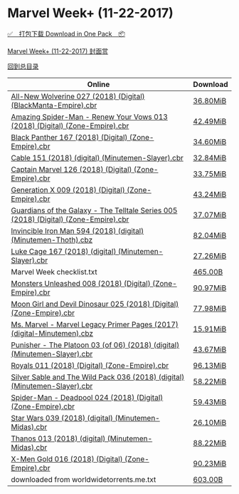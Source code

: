 # Marvel Week+ (11-22-2017)

[✅&emsp;打包下载 Download in One Pack&emsp;📦](https://pan.baidu.com/s/1nvLyFTv)

[Marvel Week+ (11-22-2017) 封面赏](/https://github.com/alicewish/markdown/blob/master/cover/Marvel-Week-11-22-2017-Covers.md)



[回到总目录](https://github.com/alicewish/markdown/blob/master/Catalogs.md)



Online | Download
--- | ---
[All-New Wolverine 027 (2018) (Digital) (BlackManta-Empire).cbr](https://github.com/alicewish/markdown/blob/master/comic/All-New-Wolverine-027-2018-Digital-BlackManta-Empire-cbr.md) | [36.80MiB](https://pan.baidu.com/s/1nvLyFTv#list/path=%2FMarvel%20Week%202017%20Q4%2FMarvel%20Week%2B%20%2811-22-2017%29%2F%E3%82%AF%E3%82%B5%E3%82%B9%E3%82%B1%E3%82%B3%E3%82%AD%E3%82%A6%E3%82%A4%E3%82%B3%E3%82%A4%E3%82%B5%E3%82%AB%E3%82%B3%E3%82%AA%E3%82%AD%E3%82%B5%E3%82%B7%E3%82%A2%E3%82%AB%E3%82%A8%E3%82%AF%E3%82%AA%E3%82%BD%E3%82%A8%E3%82%BF%E3%82%B5%E3%82%B7%E3%82%B5%E3%82%A6%E3%82%A4%E3%82%B7%E3%82%AB&parentPath=%2FMarvel%20Week%202017%20Q4)
[Amazing Spider-Man - Renew Your Vows 013 (2018) (Digital) (Zone-Empire).cbr](https://github.com/alicewish/markdown/blob/master/comic/Amazing-Spider-Man-Renew-Your-Vows-013-2018-Digital-Zone-Empire-cbr.md) | [42.49MiB](https://pan.baidu.com/s/1nvLyFTv#list/path=%2FMarvel%20Week%202017%20Q4%2FMarvel%20Week%2B%20%2811-22-2017%29%2F%E3%82%B3%E3%82%B3%E3%82%A8%E3%82%AA%E3%82%BD%E3%82%AD%E3%82%AB%E3%82%AA%E3%82%AD%E3%82%AB%E3%82%B1%E3%82%B5%E3%82%AF%E3%82%A2%E3%82%BD%E3%82%B1%E3%82%B7%E3%82%B9%E3%82%AB%E3%82%BB%E3%82%A6%E3%82%A8%E3%82%A6%E3%82%B1%E3%82%A6%E3%82%AF%E3%82%AF%E3%82%AD%E3%82%AD%E3%82%BB%E3%82%B1%E3%82%AB&parentPath=%2FMarvel%20Week%202017%20Q4)
[Black Panther 167 (2018) (Digital) (Zone-Empire).cbr](https://github.com/alicewish/markdown/blob/master/comic/Black-Panther-167-2018-Digital-Zone-Empire-cbr.md) | [34.60MiB](https://pan.baidu.com/s/1nvLyFTv#list/path=%2FMarvel%20Week%202017%20Q4%2FMarvel%20Week%2B%20%2811-22-2017%29%2F%E3%82%BF%E3%82%AA%E3%82%A8%E3%82%BB%E3%82%B3%E3%82%AD%E3%82%AF%E3%82%BD%E3%82%B9%E3%82%B9%E3%82%A6%E3%82%BB%E3%82%B3%E3%82%A4%E3%82%B9%E3%82%B7%E3%82%A2%E3%82%AB%E3%82%AF%E3%82%BF%E3%82%BD%E3%82%A6%E3%82%B7%E3%82%AD%E3%82%A6%E3%82%B3%E3%82%B5%E3%82%A2%E3%82%BD%E3%82%A6%E3%82%AA%E3%82%BF&parentPath=%2FMarvel%20Week%202017%20Q4)
[Cable 151 (2018) (digital) (Minutemen-Slayer).cbr](https://github.com/alicewish/markdown/blob/master/comic/Cable-151-2018-digital-Minutemen-Slayer-cbr.md) | [32.84MiB](https://pan.baidu.com/s/1nvLyFTv#list/path=%2FMarvel%20Week%202017%20Q4%2FMarvel%20Week%2B%20%2811-22-2017%29%2F%E3%82%B5%E3%82%BF%E3%82%B3%E3%82%BF%E3%82%A8%E3%82%AD%E3%82%B1%E3%82%A6%E3%82%B3%E3%82%A4%E3%82%AB%E3%82%A8%E3%82%B3%E3%82%A4%E3%82%A6%E3%82%AF%E3%82%AA%E3%82%B1%E3%82%B1%E3%82%BB%E3%82%A4%E3%82%BF%E3%82%A8%E3%82%AD%E3%82%BD%E3%82%B9%E3%82%BD%E3%82%B1%E3%82%A4%E3%82%A6%E3%82%AD%E3%82%B5&parentPath=%2FMarvel%20Week%202017%20Q4)
[Captain Marvel 126 (2018) (Digital) (Zone-Empire).cbr](https://github.com/alicewish/markdown/blob/master/comic/Captain-Marvel-126-2018-Digital-Zone-Empire-cbr.md) | [33.75MiB](https://pan.baidu.com/s/1nvLyFTv#list/path=%2FMarvel%20Week%202017%20Q4%2FMarvel%20Week%2B%20%2811-22-2017%29%2F%E3%82%A6%E3%82%AD%E3%82%B5%E3%82%A2%E3%82%B3%E3%82%AD%E3%82%AD%E3%82%BF%E3%82%A8%E3%82%A6%E3%82%B5%E3%82%BB%E3%82%BB%E3%82%A8%E3%82%B7%E3%82%B3%E3%82%BB%E3%82%BB%E3%82%AA%E3%82%A6%E3%82%B1%E3%82%A4%E3%82%B5%E3%82%A4%E3%82%B5%E3%82%A6%E3%82%B9%E3%82%A2%E3%82%A6%E3%82%AD%E3%82%B9%E3%82%A2&parentPath=%2FMarvel%20Week%202017%20Q4)
[Generation X 009 (2018) (Digital) (Zone-Empire).cbr](https://github.com/alicewish/markdown/blob/master/comic/Generation-X-009-2018-Digital-Zone-Empire-cbr.md) | [43.24MiB](https://pan.baidu.com/s/1nvLyFTv#list/path=%2FMarvel%20Week%202017%20Q4%2FMarvel%20Week%2B%20%2811-22-2017%29%2F%E3%82%AD%E3%82%B3%E3%82%A4%E3%82%B5%E3%82%BF%E3%82%A4%E3%82%BB%E3%82%A8%E3%82%BD%E3%82%BF%E3%82%A4%E3%82%AF%E3%82%B5%E3%82%A6%E3%82%A8%E3%82%A2%E3%82%B5%E3%82%AB%E3%82%B1%E3%82%A8%E3%82%AA%E3%82%AF%E3%82%AF%E3%82%B9%E3%82%A2%E3%82%B5%E3%82%BB%E3%82%AF%E3%82%A4%E3%82%A2%E3%82%B5%E3%82%AA&parentPath=%2FMarvel%20Week%202017%20Q4)
[Guardians of the Galaxy - The Telltale Series 005 (2018) (Digital) (Zone-Empire).cbr](https://github.com/alicewish/markdown/blob/master/comic/Guardians-of-Galaxy-Telltale-Series-005-2018-Digital-Zone-Empire-cbr.md) | [37.07MiB](https://pan.baidu.com/s/1nvLyFTv#list/path=%2FMarvel%20Week%202017%20Q4%2FMarvel%20Week%2B%20%2811-22-2017%29%2F%E3%82%A2%E3%82%AF%E3%82%AA%E3%82%B7%E3%82%AB%E3%82%AD%E3%82%AD%E3%82%BD%E3%82%A8%E3%82%BD%E3%82%A6%E3%82%AF%E3%82%B5%E3%82%B7%E3%82%BB%E3%82%A8%E3%82%B5%E3%82%A8%E3%82%AD%E3%82%B3%E3%82%A8%E3%82%B3%E3%82%B7%E3%82%A2%E3%82%B5%E3%82%AA%E3%82%B5%E3%82%AF%E3%82%BB%E3%82%A6%E3%82%B1%E3%82%AD&parentPath=%2FMarvel%20Week%202017%20Q4)
[Invincible Iron Man 594 (2018) (digital) (Minutemen-Thoth).cbz](https://github.com/alicewish/markdown/blob/master/comic/Invincible-Iron-Man-594-2018-digital-Minutemen-Thoth-cbz.md) | [82.04MiB](https://pan.baidu.com/s/1nvLyFTv#list/path=%2FMarvel%20Week%202017%20Q4%2FMarvel%20Week%2B%20%2811-22-2017%29%2F%E3%82%AF%E3%82%B3%E3%82%B3%E3%82%AD%E3%82%A8%E3%82%BF%E3%82%BD%E3%82%A6%E3%82%B7%E3%82%AF%E3%82%BF%E3%82%B7%E3%82%AA%E3%82%A4%E3%82%BD%E3%82%AD%E3%82%B5%E3%82%B7%E3%82%AA%E3%82%BD%E3%82%AA%E3%82%B5%E3%82%B5%E3%82%B5%E3%82%B9%E3%82%B7%E3%82%A2%E3%82%BF%E3%82%BD%E3%82%A8%E3%82%A2%E3%82%A2&parentPath=%2FMarvel%20Week%202017%20Q4)
[Luke Cage 167 (2018) (digital) (Minutemen-Slayer).cbr](https://github.com/alicewish/markdown/blob/master/comic/Luke-Cage-167-2018-digital-Minutemen-Slayer-cbr.md) | [27.26MiB](https://pan.baidu.com/s/1nvLyFTv#list/path=%2FMarvel%20Week%202017%20Q4%2FMarvel%20Week%2B%20%2811-22-2017%29%2F%E3%82%AA%E3%82%AA%E3%82%A2%E3%82%BF%E3%82%A4%E3%82%AD%E3%82%BD%E3%82%B1%E3%82%B5%E3%82%B5%E3%82%A4%E3%82%B9%E3%82%BB%E3%82%BF%E3%82%B7%E3%82%BD%E3%82%A8%E3%82%BF%E3%82%AA%E3%82%BB%E3%82%A8%E3%82%AA%E3%82%AB%E3%82%B5%E3%82%BB%E3%82%A4%E3%82%B7%E3%82%BB%E3%82%BD%E3%82%AA%E3%82%BD%E3%82%B5&parentPath=%2FMarvel%20Week%202017%20Q4)
Marvel Week checklist.txt | [465.00B](https://pan.baidu.com/s/1nvLyFTv#list/path=%2FMarvel%20Week%202017%20Q4%2FMarvel%20Week%2B%20%2811-22-2017%29%2F%E3%82%B5%E3%82%BF%E3%82%B7%E3%82%AA%E3%82%AB%E3%82%AF%E3%82%A8%E3%82%B5%E3%82%BF%E3%82%AA%E3%82%BF%E3%82%B5%E3%82%AF%E3%82%AB%E3%82%BD%E3%82%BD%E3%82%A8%E3%82%AB%E3%82%A8%E3%82%B5%E3%82%B3%E3%82%B3%E3%82%BF%E3%82%A2%E3%82%A8%E3%82%BD%E3%82%AD%E3%82%B5%E3%82%A6%E3%82%B1%E3%82%B7%E3%82%BD&parentPath=%2FMarvel%20Week%202017%20Q4)
[Monsters Unleashed 008 (2018) (Digital) (Zone-Empire).cbr](https://github.com/alicewish/markdown/blob/master/comic/Monsters-Unleashed-008-2018-Digital-Zone-Empire-cbr.md) | [90.97MiB](https://pan.baidu.com/s/1nvLyFTv#list/path=%2FMarvel%20Week%202017%20Q4%2FMarvel%20Week%2B%20%2811-22-2017%29%2F%E3%82%B3%E3%82%AD%E3%82%B7%E3%82%B3%E3%82%AD%E3%82%BF%E3%82%BB%E3%82%A2%E3%82%A6%E3%82%AA%E3%82%A6%E3%82%B9%E3%82%A8%E3%82%B9%E3%82%B9%E3%82%AA%E3%82%AB%E3%82%A6%E3%82%AF%E3%82%AA%E3%82%BD%E3%82%AA%E3%82%B3%E3%82%BB%E3%82%BB%E3%82%A8%E3%82%AF%E3%82%BF%E3%82%B1%E3%82%B9%E3%82%AA%E3%82%A6&parentPath=%2FMarvel%20Week%202017%20Q4)
[Moon Girl and Devil Dinosaur 025 (2018) (Digital) (Zone-Empire).cbr](https://github.com/alicewish/markdown/blob/master/comic/Moon-Girl-Devil-Dinosaur-025-2018-Digital-Zone-Empire-cbr.md) | [77.98MiB](https://pan.baidu.com/s/1nvLyFTv#list/path=%2FMarvel%20Week%202017%20Q4%2FMarvel%20Week%2B%20%2811-22-2017%29%2F%E3%82%A2%E3%82%AA%E3%82%AB%E3%82%B1%E3%82%A8%E3%82%A6%E3%82%BB%E3%82%AF%E3%82%BF%E3%82%BB%E3%82%AA%E3%82%B1%E3%82%B9%E3%82%B7%E3%82%A2%E3%82%B1%E3%82%B1%E3%82%BB%E3%82%BF%E3%82%AA%E3%82%B5%E3%82%A8%E3%82%BF%E3%82%A2%E3%82%AF%E3%82%A4%E3%82%B3%E3%82%B1%E3%82%B5%E3%82%AD%E3%82%AD%E3%82%B3&parentPath=%2FMarvel%20Week%202017%20Q4)
[Ms. Marvel - Marvel Legacy Primer Pages (2017) (digital-Minutemen).cbz](https://github.com/alicewish/markdown/blob/master/comic/Ms-Marvel-Marvel-Legacy-Primer-Pages-2017-digital-Minutemen-cbz.md) | [15.91MiB](https://pan.baidu.com/s/1nvLyFTv#list/path=%2FMarvel%20Week%202017%20Q4%2FMarvel%20Week%2B%20%2811-22-2017%29%2F%E3%82%AA%E3%82%B9%E3%82%A2%E3%82%BD%E3%82%A4%E3%82%B7%E3%82%A4%E3%82%B7%E3%82%AA%E3%82%B9%E3%82%A2%E3%82%A2%E3%82%AF%E3%82%AA%E3%82%A8%E3%82%A6%E3%82%AB%E3%82%B9%E3%82%B5%E3%82%BD%E3%82%AD%E3%82%BD%E3%82%AD%E3%82%B9%E3%82%A8%E3%82%BD%E3%82%BD%E3%82%B1%E3%82%BD%E3%82%AA%E3%82%BD%E3%82%A4&parentPath=%2FMarvel%20Week%202017%20Q4)
[Punisher - The Platoon 03 (of 06) (2018) (digital) (Minutemen-Slayer).cbr](https://github.com/alicewish/markdown/blob/master/comic/Punisher-Platoon-03-of-06-2018-digital-Minutemen-Slayer-cbr.md) | [43.67MiB](https://pan.baidu.com/s/1nvLyFTv#list/path=%2FMarvel%20Week%202017%20Q4%2FMarvel%20Week%2B%20%2811-22-2017%29%2F%E3%82%B3%E3%82%BB%E3%82%A8%E3%82%BF%E3%82%B5%E3%82%A2%E3%82%B3%E3%82%BD%E3%82%B7%E3%82%B5%E3%82%BF%E3%82%B5%E3%82%B1%E3%82%A8%E3%82%B7%E3%82%AB%E3%82%AA%E3%82%BD%E3%82%AD%E3%82%AB%E3%82%AB%E3%82%A6%E3%82%B1%E3%82%AB%E3%82%BF%E3%82%AD%E3%82%AD%E3%82%BB%E3%82%B9%E3%82%B9%E3%82%A6%E3%82%AF&parentPath=%2FMarvel%20Week%202017%20Q4)
[Royals 011 (2018) (Digital) (Zone-Empire).cbr](https://github.com/alicewish/markdown/blob/master/comic/Royals-011-2018-Digital-Zone-Empire-cbr.md) | [96.13MiB](https://pan.baidu.com/s/1nvLyFTv#list/path=%2FMarvel%20Week%202017%20Q4%2FMarvel%20Week%2B%20%2811-22-2017%29%2F%E3%82%B3%E3%82%A6%E3%82%BF%E3%82%BD%E3%82%AD%E3%82%AF%E3%82%B9%E3%82%AD%E3%82%BD%E3%82%B7%E3%82%B5%E3%82%BF%E3%82%AA%E3%82%A4%E3%82%AB%E3%82%A4%E3%82%B3%E3%82%AF%E3%82%B5%E3%82%AD%E3%82%B3%E3%82%AD%E3%82%A6%E3%82%A4%E3%82%A2%E3%82%BD%E3%82%BB%E3%82%B7%E3%82%AA%E3%82%BD%E3%82%B7%E3%82%B5&parentPath=%2FMarvel%20Week%202017%20Q4)
[Silver Sable and The Wild Pack 036 (2018) (digital) (Minutemen-Slayer).cbr](https://github.com/alicewish/markdown/blob/master/comic/Silver-Sable-Wild-Pack-036-2018-digital-Minutemen-Slayer-cbr.md) | [58.22MiB](https://pan.baidu.com/s/1nvLyFTv#list/path=%2FMarvel%20Week%202017%20Q4%2FMarvel%20Week%2B%20%2811-22-2017%29%2F%E3%82%B1%E3%82%AF%E3%82%A6%E3%82%BB%E3%82%A4%E3%82%B1%E3%82%A2%E3%82%BF%E3%82%A6%E3%82%A2%E3%82%A4%E3%82%AA%E3%82%B5%E3%82%BB%E3%82%A8%E3%82%AB%E3%82%B5%E3%82%BB%E3%82%AB%E3%82%AA%E3%82%AB%E3%82%A4%E3%82%AB%E3%82%AF%E3%82%A4%E3%82%AD%E3%82%A6%E3%82%BD%E3%82%BD%E3%82%B1%E3%82%B9%E3%82%B7&parentPath=%2FMarvel%20Week%202017%20Q4)
[Spider-Man - Deadpool 024 (2018) (Digital) (Zone-Empire).cbr](https://github.com/alicewish/markdown/blob/master/comic/Spider-Man-Deadpool-024-2018-Digital-Zone-Empire-cbr.md) | [59.43MiB](https://pan.baidu.com/s/1nvLyFTv#list/path=%2FMarvel%20Week%202017%20Q4%2FMarvel%20Week%2B%20%2811-22-2017%29%2F%E3%82%AD%E3%82%A8%E3%82%B9%E3%82%AB%E3%82%A4%E3%82%AB%E3%82%A8%E3%82%B7%E3%82%B1%E3%82%B7%E3%82%AB%E3%82%A2%E3%82%BD%E3%82%AA%E3%82%B1%E3%82%A6%E3%82%AB%E3%82%B3%E3%82%AF%E3%82%A6%E3%82%BF%E3%82%AB%E3%82%A4%E3%82%BD%E3%82%BF%E3%82%B3%E3%82%BB%E3%82%BF%E3%82%BD%E3%82%AF%E3%82%AF%E3%82%AF&parentPath=%2FMarvel%20Week%202017%20Q4)
[Star Wars 039 (2018) (digital) (Minutemen-Midas).cbr](https://github.com/alicewish/markdown/blob/master/comic/Star-Wars-039-2018-digital-Minutemen-Midas-cbr.md) | [26.10MiB](https://pan.baidu.com/s/1nvLyFTv#list/path=%2FMarvel%20Week%202017%20Q4%2FMarvel%20Week%2B%20%2811-22-2017%29%2F%E3%82%BB%E3%82%A8%E3%82%AA%E3%82%A2%E3%82%A6%E3%82%AA%E3%82%A4%E3%82%AF%E3%82%AA%E3%82%BD%E3%82%B3%E3%82%BB%E3%82%AD%E3%82%BF%E3%82%AD%E3%82%A8%E3%82%B9%E3%82%BF%E3%82%A8%E3%82%B3%E3%82%BB%E3%82%A8%E3%82%AB%E3%82%BD%E3%82%BD%E3%82%A6%E3%82%B3%E3%82%A6%E3%82%B9%E3%82%BB%E3%82%BB%E3%82%AF&parentPath=%2FMarvel%20Week%202017%20Q4)
[Thanos 013 (2018) (digital) (Minutemen-Midas).cbr](https://github.com/alicewish/markdown/blob/master/comic/Thanos-013-2018-digital-Minutemen-Midas-cbr.md) | [88.22MiB](https://pan.baidu.com/s/1nvLyFTv#list/path=%2FMarvel%20Week%202017%20Q4%2FMarvel%20Week%2B%20%2811-22-2017%29%2F%E3%82%BF%E3%82%A8%E3%82%AB%E3%82%B1%E3%82%B1%E3%82%B3%E3%82%AB%E3%82%A2%E3%82%B5%E3%82%AA%E3%82%B7%E3%82%AD%E3%82%B7%E3%82%B3%E3%82%BD%E3%82%AB%E3%82%AF%E3%82%BB%E3%82%B9%E3%82%A4%E3%82%B5%E3%82%A8%E3%82%B7%E3%82%B7%E3%82%B7%E3%82%A8%E3%82%A2%E3%82%A2%E3%82%BB%E3%82%B1%E3%82%B7%E3%82%AD&parentPath=%2FMarvel%20Week%202017%20Q4)
[X-Men Gold 016 (2018) (Digital) (Zone-Empire).cbr](https://github.com/alicewish/markdown/blob/master/comic/X-Men-Gold-016-2018-Digital-Zone-Empire-cbr.md) | [90.23MiB](https://pan.baidu.com/s/1nvLyFTv#list/path=%2FMarvel%20Week%202017%20Q4%2FMarvel%20Week%2B%20%2811-22-2017%29%2F%E3%82%B1%E3%82%BF%E3%82%A6%E3%82%B1%E3%82%B3%E3%82%B5%E3%82%B3%E3%82%AF%E3%82%AD%E3%82%A4%E3%82%AB%E3%82%BD%E3%82%B5%E3%82%B9%E3%82%A4%E3%82%AB%E3%82%BF%E3%82%A6%E3%82%B3%E3%82%AD%E3%82%AA%E3%82%B1%E3%82%B5%E3%82%AA%E3%82%B5%E3%82%BB%E3%82%BB%E3%82%B1%E3%82%BD%E3%82%BF%E3%82%BF%E3%82%BD&parentPath=%2FMarvel%20Week%202017%20Q4)
downloaded from worldwidetorrents.me.txt | [603.00B](https://pan.baidu.com/s/1nvLyFTv#list/path=%2FMarvel%20Week%202017%20Q4%2FMarvel%20Week%2B%20%2811-22-2017%29%2F%E3%82%A6%E3%82%AF%E3%82%A4%E3%82%BF%E3%82%A4%E3%82%B7%E3%82%A2%E3%82%B7%E3%82%A6%E3%82%AF%E3%82%A8%E3%82%AF%E3%82%B5%E3%82%A8%E3%82%A8%E3%82%BB%E3%82%A4%E3%82%AD%E3%82%AA%E3%82%AB%E3%82%AF%E3%82%A6%E3%82%A6%E3%82%AB%E3%82%BD%E3%82%AB%E3%82%B5%E3%82%A4%E3%82%B3%E3%82%AD%E3%82%A8%E3%82%AA&parentPath=%2FMarvel%20Week%202017%20Q4)